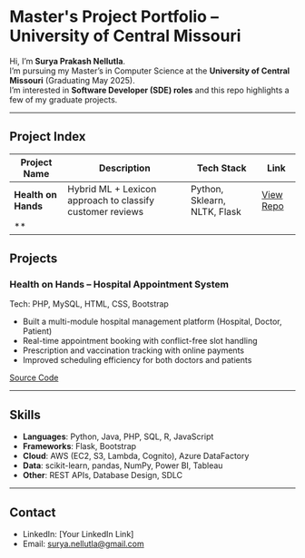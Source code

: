 # Master's Project Portfolio – University of Central Missouri

Hi, I’m **Surya Prakash Nellutla**.  
I’m pursuing my Master’s in Computer Science at the **University of Central Missouri** (Graduating May 2025).  
I’m interested in **Software Developer (SDE) roles** and this repo highlights a few of my graduate projects.

---
## Project Index

| Project Name | Description | Tech Stack | Link |
|--------------|-------------|------------|------|
| **Health on Hands** | Hybrid ML + Lexicon approach to classify customer reviews | Python, Sklearn, NLTK, Flask | [View Repo](https:https://github.com/suryanellutla555/Health-on-Hands-Hospital-Doctor-Appointment-Booking-System) |
| **


## Projects

### Health on Hands – Hospital Appointment System
Tech: PHP, MySQL, HTML, CSS, Bootstrap  

- Built a multi-module hospital management platform (Hospital, Doctor, Patient)  
- Real-time appointment booking with conflict-free slot handling  
- Prescription and vaccination tracking with online payments  
- Improved scheduling efficiency for both doctors and patients  

[Source Code](./Health-On-Hands)

---

## Skills
- **Languages**: Python, Java, PHP, SQL, R, JavaScript  
- **Frameworks**: Flask, Bootstrap  
- **Cloud**: AWS (EC2, S3, Lambda, Cognito), Azure DataFactory  
- **Data**: scikit-learn, pandas, NumPy, Power BI, Tableau  
- **Other**: REST APIs, Database Design, SDLC  

---

## Contact
- LinkedIn: [Your LinkedIn Link]  
- Email: surya.nellutla@gmail.com  
